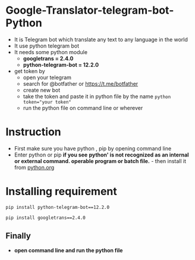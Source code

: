 # Google-Translator-telegram-bot-Python
  - It is Telegram bot which translate any text to any language in the world
  - It use python telegram bot
  - It needs some python module
    - **googletrans = 2.4.0**
    - **python-telegram-bot = 12.2.0**
  - get token by  
    - open your telegram 
    - search for @botfather or https://t.me/botfather
    - create new bot
    - take the token and paste it in python file by the name `python token="your token"`
    - run the python file on command line or wherever
# Instruction
  - First make sure you have python , pip by opening command line
  - Enter python or pip __if you see__
      __python' is not recognized as an internal or external command.
      operable program or batch file.__
            - then install it from [python.org](https://www.python.org/downloads/)
# Installing requirement 
  ```
  pip install python-telegram-bot==12.2.0
  ```
  ```
  pip install googletrans==2.4.0
  ```
## Finally
  - **__open command line and run the python file__**
 
